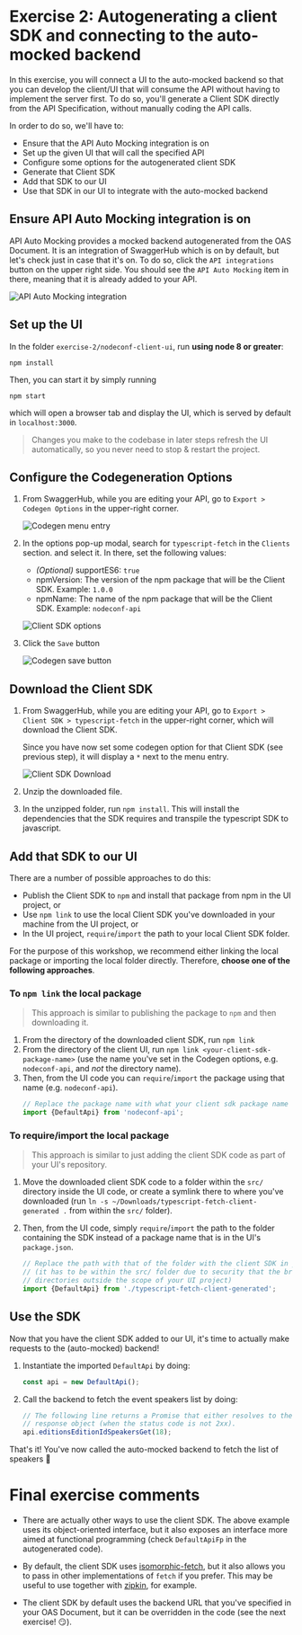 # Exercise 2: Autogenerating a client SDK and connecting to the auto-mocked backend

In this exercise, you will connect a UI to the auto-mocked backend so that you can develop the client/UI that will
consume the API without having to implement the server first. To do so, you'll generate a Client SDK directly from
the API Specification, without manually coding the API calls.

In order to do so, we'll have to:
- Ensure that the API Auto Mocking integration is on
- Set up the given UI that will call the specified API
- Configure some options for the autogenerated client SDK
- Generate that Client SDK
- Add that SDK to our UI
- Use that SDK in our UI to integrate with the auto-mocked backend

## Ensure API Auto Mocking integration is on

API Auto Mocking provides a mocked backend autogenerated from the OAS Document. It is an integration of SwaggerHub which
is on by default, but let's check just in case that it's on. To do so, click the `API integrations` button on the upper
right side. You should see the `API Auto Mocking` item in there, meaning that it is already added to your API.

![API Auto Mocking integration](./assets/api-auto-mocking-integration.jpg)

## Set up the UI

In the folder `exercise-2/nodeconf-client-ui`, run **using node 8 or greater**:
```
npm install
```

Then, you can start it by simply running
```
npm start
```

which will open a browser tab and display the UI, which is served by default in `localhost:3000`.

> Changes you make to the codebase in later steps refresh the UI automatically, so you never need to stop & restart the
project.

## Configure the Codegeneration Options

1. From SwaggerHub, while you are editing your API, go to `Export > Codegen Options` in the upper-right corner.

    ![Codegen menu entry](./assets/codegen-menu-entry.jpg)

2. In the options pop-up modal, search for `typescript-fetch` in the `Clients` section. and select it. In there, set the
following values:
    - _(Optional)_ supportES6: `true`
    - npmVersion: The version of the npm package that will be the Client SDK. Example: `1.0.0`
    - npmName: The name of the npm package that will be the Client SDK. Example: `nodeconf-api`

    ![Client SDK options](./assets/client-sdk-options.jpg)

3. Click the `Save` button

    ![Codegen save button](./assets/codegen-save-button.jpg)

## Download the Client SDK

1. From SwaggerHub, while you are editing your API, go to `Export > Client SDK > typescript-fetch` in the upper-right
corner, which will download the Client SDK.

    Since you have now set some codegen option for that Client SDK (see previous step), it will display a `*` next to
    the menu entry.

    ![Client SDK Download](./assets/client-sdk-download.jpg)

2. Unzip the downloaded file.

3. In the unzipped folder, run `npm install`. This will install the dependencies that the SDK requires and transpile the
typescript SDK to javascript.

## Add that SDK to our UI

There are a number of possible approaches to do this:
- Publish the Client SDK to `npm` and install that package from npm in the UI project, or
- Use `npm link` to use the local Client SDK you've downloaded in your machine from the UI project, or
- In the UI project, `require`/`import` the path to your local Client SDK folder.

For the purpose of this workshop, we recommend either linking the local package or importing the local folder directly.
Therefore, **choose one of the following approaches**.

### To `npm link` the local package

> This approach is similar to publishing the package to `npm` and then downloading it.

1. From the directory of the downloaded client SDK, run `npm link`
1. From the directory of the client UI, run `npm link <your-client-sdk-package-name>` (use the name you've set in the
Codegen options, e.g. `nodeconf-api`, and *not* the directory name).
1. Then, from the UI code you can `require`/`import` the package using that name (e.g. `nodeconf-api`).
    ```js
    // Replace the package name with what your client sdk package name
    import {DefaultApi} from 'nodeconf-api';
    ```

### To require/import the local package

> This approach is similar to just adding the client SDK code as part of your UI's repository.

1. Move the downloaded client SDK code to a folder within the `src/` directory inside the UI code, or create a symlink
there to where you've downloaded (run `ln -s ~/Downloads/typescript-fetch-client-generated .` from within the `src/`
folder).
1. Then, from the UI code, simply `require`/`import` the path to the folder containing the SDK instead of a
package name that is in the UI's `package.json`.

    ```js
    // Replace the path with that of the folder with the client SDK in your machine
    // (it has to be within the src/ folder due to security that the browser imposes, so you cannot import files from
    // directories outside the scope of your UI project)
    import {DefaultApi} from './typescript-fetch-client-generated';
    ```

## Use the SDK

Now that you have the client SDK added to our UI, it's time to actually make requests to the (auto-mocked) backend!

1. Instantiate the imported `DefaultApi` by doing:
    ```js
    const api = new DefaultApi();
    ```
1. Call the backend to fetch the event speakers list by doing:
   ```js
   // The following line returns a Promise that either resolves to the response body, or rejects with the entire
   // response object (when the status code is not 2xx).
   api.editionsEditionIdSpeakersGet(18);
   ```

That's it! You've now called the auto-mocked backend to fetch the list of speakers :tada:

# Final exercise comments

- There are actually other ways to use the client SDK. The above example uses its object-oriented interface, but it also
exposes an interface more aimed at functional programming (check `DefaultApiFp` in the autogenerated code).

- By default, the client SDK uses [isomorphic-fetch](https://www.npmjs.com/package/portable-fetch), but it also allows
you to pass in other implementations of `fetch` if you prefer. This may be useful to use together with
[zipkin](https://www.npmjs.com/package/zipkin-instrumentation-fetch), for example.

- The client SDK by default uses the backend URL that you've specified in your OAS Document, but it can be overridden in
the code (see the next exercise! :smirk:).
